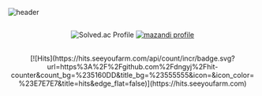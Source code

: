 ![header](https://capsule-render.vercel.app/api?type=soft&&color=0:AACAEF,100:FDE7F9&height=200&section=header&text=JEONG%20DONGGYO&fontColor=380036&fontSize=44)

<div align="center">
 
## 
 ![Solved.ac Profile](http://mazassumnida.wtf/api/v2/generate_badge?boj=dcloud)
 [![mazandi profile](http://mazandi.herokuapp.com/api?handle=dcloud&theme=dark)](https://solved.ac/profile/dcloud)

</br>
[![Hits](https://hits.seeyoufarm.com/api/count/incr/badge.svg?url=https%3A%2F%2Fgithub.com%2Fdngyj%2Fhit-counter&count_bg=%235160DD&title_bg=%23555555&icon=&icon_color=%23E7E7E7&title=hits&edge_flat=false)](https://hits.seeyoufarm.com)
